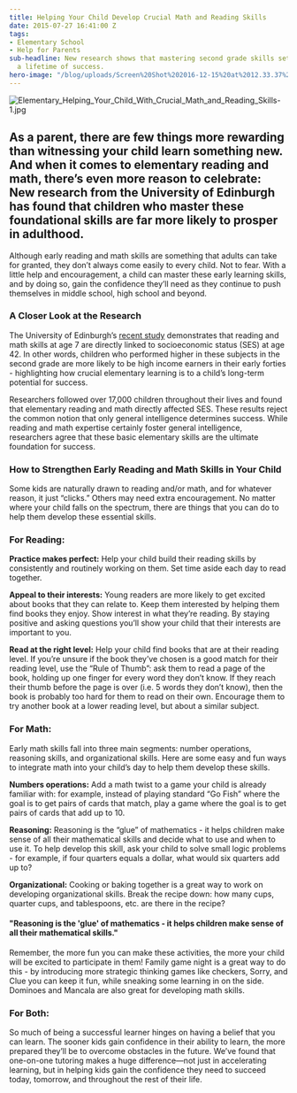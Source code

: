 ```yaml
---
title: Helping Your Child Develop Crucial Math and Reading Skills
date: 2015-07-27 16:41:00 Z
tags:
- Elementary School
- Help for Parents
sub-headline: New research shows that mastering second grade skills sets kids up for
  a lifetime of success.
hero-image: "/blog/uploads/Screen%20Shot%202016-12-15%20at%2012.33.37%20PM%20(1).png"
---
```


![Elementary_Helping_Your_Child_With_Crucial_Math_and_Reading_Skills-1.jpg](/blog/uploads/Elementary_Helping_Your_Child_With_Crucial_Math_and_Reading_Skills-1.jpg)

## As a parent, there are few things more rewarding than witnessing your child learn something new. And when it comes to elementary reading and math, there’s even more reason to celebrate: New research from the University of Edinburgh has found that children who master these foundational skills are far more likely to prosper in adulthood.

Although early reading and math skills are something that adults can take for granted, they don’t always come easily to every child. Not to fear. With a little help and encouragement, a child can master these early learning skills, and by doing so, gain the confidence they’ll need as they continue to push themselves in middle school, high school and beyond.

### A Closer Look at the Research

The University of Edinburgh’s [recent study](http://pss.sagepub.com/content/early/2013/05/02/0956797612466268) demonstrates that reading and math skills at age 7 are directly linked to socioeconomic status (SES) at age 42. In other words, children who performed higher in these subjects in the second grade are more likely to be high income earners in their early forties - highlighting how crucial elementary learning is to a child’s long-term potential for success.

Researchers followed over 17,000 children throughout their lives and found that elementary reading and math directly affected SES. These results reject the common notion that only general intelligence determines success. While reading and math expertise certainly foster general intelligence, researchers agree that these basic elementary skills are the ultimate foundation for success.

### How to Strengthen Early Reading and Math Skills in Your Child

Some kids are naturally drawn to reading and/or math, and for whatever reason, it just “clicks.” Others may need extra encouragement. No matter where your child falls on the spectrum, there are things that you can do to help them develop these essential skills.

### For Reading:

**Practice makes perfect:** Help your child build their reading skills by consistently and routinely working on them. Set time aside each day to read together.

**Appeal to their interests:** Young readers are more likely to get excited about books that they can relate to. Keep them interested by helping them find books they enjoy. Show interest in what they’re reading. By staying positive and asking questions you’ll show your child that their interests are important to you.

**Read at the right level:** Help your child find books that are at their reading level. If you’re unsure if the book they’ve chosen is a good match for their reading level, use the “Rule of Thumb”: ask them to read a page of the book, holding up one finger for every word they don’t know. If they reach their thumb before the page is over (i.e. 5 words they don’t know), then the book is probably too hard for them to read on their own. Encourage them to try another book at a lower reading level, but about a similar subject.

### For Math:

Early math skills fall into three main segments: number operations, reasoning skills, and organizational skills. Here are some easy and fun ways to integrate math into your child’s day to help them develop these skills.

**Numbers operations:** Add a math twist to a game your child is already familiar with: for example, instead of playing standard “Go Fish” where the goal is to get pairs of cards that match, play a game where the goal is to get pairs of cards that add up to 10.

**Reasoning:** Reasoning is the “glue” of mathematics - it helps children make sense of all their mathematical skills and decide what to use and when to use it. To help develop this skill, ask your child to solve small logic problems - for example, if four quarters equals a dollar, what would six quarters add up to?

**Organizational:** Cooking or baking together is a great way to work on developing organizational skills. Break the recipe down: how many cups, quarter cups, and tablespoons, etc. are there in the recipe?

#### "Reasoning is the 'glue' of mathematics - it helps children make sense of all their mathematical skills."

Remember, the more fun you can make these activities, the more your child will be excited to participate in them! Family game night is a great way to do this - by introducing more strategic thinking games like checkers, Sorry, and Clue you can keep it fun, while sneaking some learning in on the side. Dominoes and Mancala are also great for developing math skills.

### For Both:

So much of being a successful learner hinges on having a belief that you can learn. The sooner kids gain confidence in their ability to learn, the more prepared they’ll be to overcome obstacles in the future. We’ve found that one-on-one tutoring makes a huge difference—not just in accelerating learning, but in helping kids gain the confidence they need to succeed today, tomorrow, and throughout the rest of their life.
